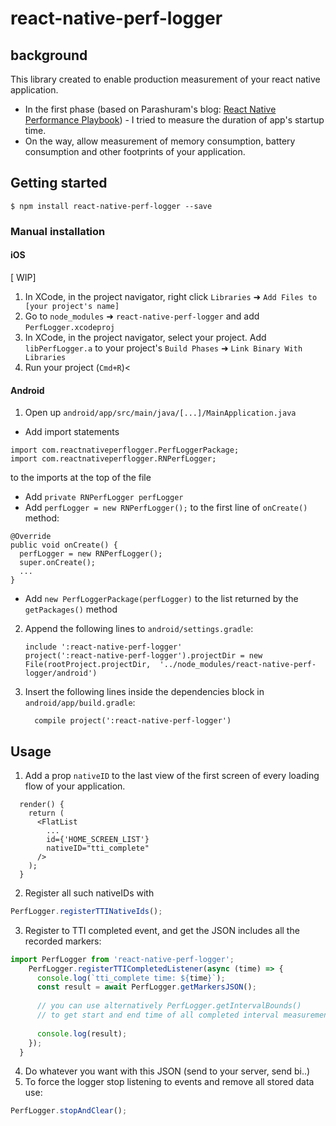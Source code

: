 # react-native-perf-logger

## background
This library created to enable production measurement of your react native application.
- In the first phase (based on Parashuram's blog: [React Native Performance Playbook](http://blog.nparashuram.com/2018/11/react-native-performance-playbook-part-i.html)) - I tried to measure the duration of app's startup time.
- On the way, allow measurement of memory consumption, battery consumption and other footprints of your application.



## Getting started

`$ npm install react-native-perf-logger --save`


### Manual installation

#### iOS

[ WIP] 
1. In XCode, in the project navigator, right click `Libraries` ➜ `Add Files to [your project's name]`
2. Go to `node_modules` ➜ `react-native-perf-logger` and add `PerfLogger.xcodeproj`
3. In XCode, in the project navigator, select your project. Add `libPerfLogger.a` to your project's `Build Phases` ➜ `Link Binary With Libraries`
4. Run your project (`Cmd+R`)<

#### Android

1. Open up `android/app/src/main/java/[...]/MainApplication.java`
  - Add import statements
  ```
  import com.reactnativeperflogger.PerfLoggerPackage; 
  import com.reactnativeperflogger.RNPerfLogger;
  ``` 
to the imports at the top of the file
  - Add `private RNPerfLogger perfLogger` 
  - Add `perfLogger = new RNPerfLogger();` to the first line of `onCreate()` method:
  ```
  @Override
  public void onCreate() {
    perfLogger = new RNPerfLogger();
    super.onCreate();
    ...
  }
  ```
  - Add `new PerfLoggerPackage(perfLogger)` to the list returned by the `getPackages()` method

2. Append the following lines to `android/settings.gradle`:
  	```
  	include ':react-native-perf-logger'
  	project(':react-native-perf-logger').projectDir = new File(rootProject.projectDir, 	'../node_modules/react-native-perf-logger/android')
  	```
3. Insert the following lines inside the dependencies block in `android/app/build.gradle`:
  	```
      compile project(':react-native-perf-logger')
  	```

## Usage

1. Add a prop `nativeID` to the last view of the first screen of every loading flow of your application.
```
  render() {
    return (
      <FlatList
        ...
        id={'HOME_SCREEN_LIST'}
        nativeID="tti_complete"
      />
    );
  }
```
2. Register all such nativeIDs with 
```javascript
PerfLogger.registerTTINativeIds();
```
3. Register to TTI completed event, and get the JSON includes all the recorded markers:

```javascript
import PerfLogger from 'react-native-perf-logger';
    PerfLogger.registerTTICompletedListener(async (time) => {
      console.log(`tti_complete time: ${time}`);
      const result = await PerfLogger.getMarkersJSON();
      
      // you can use alternatively PerfLogger.getIntervalBounds()
      // to get start and end time of all completed interval measurements 
      
      console.log(result);
    });
  }
```
4. Do whatever you want with this JSON (send to your server, send bi..)
5. To force the logger stop listening to events and remove all stored data use:
```javascript
PerfLogger.stopAndClear();
``` 
